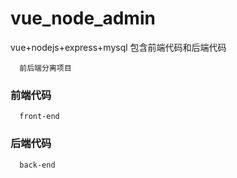 # vue_node_admin
vue+nodejs+express+mysql 包含前端代码和后端代码

```shell
  前后端分离项目
```
### 前端代码

```shell
  front-end
 ```
 
 ### 后端代码
 
 ```shell
   back-end
 ```

